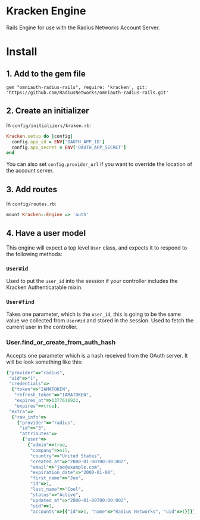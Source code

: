 # Kracken Engine

Rails Engine for use with the Radius Networks Account Server.


# Install

## 1. Add to the gem file

    gem "omniauth-radius-rails", require: 'kracken', git: 'https://github.com/RadiusNetworks/omniauth-radius-rails.git'


## 2. Create an initializer

In `config/initializers/kraken.rb`:

```ruby
Kracken.setup do |config|
  config.app_id = ENV['OAUTH_APP_ID']
  config.app_secret = ENV['OAUTH_APP_SECRET']
end
```

You can also set `config.provider_url` if you want to override the location of the account server.

## 3. Add routes

In `config/routes.rb`:

```ruby
mount Kracken::Engine => 'auth'
```

## 4. Have a user model

This engine will expect a top level `User` class, and expects it to respond to the following methods:

### `User#id`

Used to put the `user_id` into the session if your controller includes the Kracken Authenticatable mixin.

### `User#find`

Takes one parameter, which is the `user_id`, this is going to be the same value we collected from `User#id` and stored in the session. Used to fetch the current user in the controller.

### User.find_or_create_from_auth_hash

Accepts one parameter which is a hash received from the OAuth server. It will be look something like this:

```ruby
{"provider"=>"radius",
 "uid"=>"1",
 "credentials"=>
  {"token"=>"IAMATOKEN",
   "refresh_token"=>"IAMATOKEN",
   "expires_at"=>1377616922,
   "expires"=>true},
 "extra"=>
  {"raw_info"=>
    {"provider"=>"radius",
     "id"=>"3",
     "attributes"=>
      {"user"=>
        {"admin"=>true,
         "company"=>nil,
         "country"=>"United States",
         "created_at"=>"2000-01-00T00:00:00Z",
         "email"=>"joe@example.com",
         "expiration_date"=>"2000-01-00",
         "first_name"=>"Joe",
         "id"=>1,
         "last_name"=>"Cool",
         "status"=>"Active",
         "updated_at"=>"2000-01-00T00:00:00Z",
         "uid"=>1,
         "accounts"=>[{"id"=>1, "name"=>"Radius Networks", "uid"=>1}]}}}}}
```
